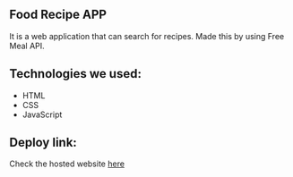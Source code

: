 ## Food Recipe APP
 It is a web application that can search for recipes. Made this by using Free Meal API. 
 
## Technologies we used:
<ul>
  <li>HTML</li>
  <li>CSS</li>
  <li>JavaScript</li>
</ul>

## Deploy link:

Check the hosted website [here](https://recipe-site-111.netlify.app/)
